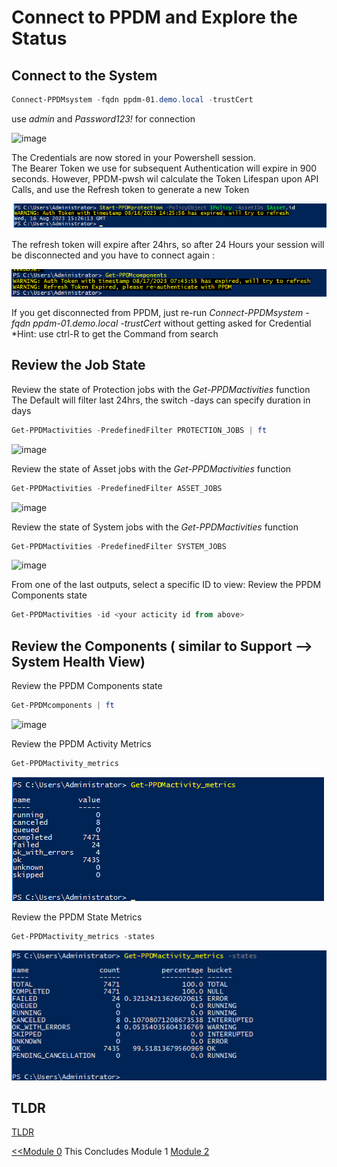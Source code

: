 # Connect to PPDM and Explore the Status

## Connect to the System

```Powershell
Connect-PPDMsystem -fqdn ppdm-01.demo.local -trustCert
```

use *admin* and *Password123!* for connection

![image](https://github.com/dell-democenter/dell-democenter.github.io/assets/8255007/29fc50fe-4b30-459d-9644-7e8f4434b125)

The Credentials are now stored in your Powershell session.  
The Bearer Token we use for subsequent Authentication will expire in 900 seconds. However, PPDM-pwsh wil calculate the Token Lifespan upon API Calls, and use the Refresh token to generate a new Token

![Alt text](image-46.png)

The refresh token will expire after 24hrs, so after 24 Hours your session will be disconnected and you have to connect again :

![Alt text](image-48.png)

If you get disconnected from PPDM, just re-run *Connect-PPDMsystem -fqdn ppdm-01.demo.local -trustCert* without getting asked for Credential  
*Hint: use ctrl-R to get the Command from search

## Review the Job State

Review the state of Protection jobs with the *Get-PPDMactivities* function
The Default will filter last 24hrs, the switch -days can specify duration in days

```Powershell
Get-PPDMactivities -PredefinedFilter PROTECTION_JOBS | ft
```

![image](https://github.com/dell-democenter/dell-democenter.github.io/assets/8255007/113b95a6-97b4-4528-9afe-debbf4329742)

Review the state of Asset jobs with the *Get-PPDMactivities* function

```Powershell
Get-PPDMactivities -PredefinedFilter ASSET_JOBS 
```

![image](https://github.com/dell-democenter/dell-democenter.github.io/assets/8255007/f63f36ca-4f99-4cef-8de4-113f4339ebf4)  

Review the state of System jobs with the *Get-PPDMactivities* function

```Powershell
Get-PPDMactivities -PredefinedFilter SYSTEM_JOBS 
```

![image](https://github.com/dell-democenter/dell-democenter.github.io/assets/8255007/0e276da6-78f1-4615-a645-f1324f46c5e5)

From one of the last outputs, select a specific ID to view:
Review the PPDM Components state

```Powershell
Get-PPDMactivities -id <your acticity id from above>
```

## Review the Components ( similar to Support --> System Health View)

Review the PPDM Components state

```Powershell
Get-PPDMcomponents | ft
```

![image](https://github.com/dell-democenter/dell-democenter.github.io/assets/8255007/486887d7-5d49-4bf4-a000-99274118d5f8)

Review the PPDM Activity Metrics

```Powershell
Get-PPDMactivity_metrics
```

![Alt text](./images/image-4.png)

Review the PPDM State Metrics

```Powershell
Get-PPDMactivity_metrics -states
```

![Alt text](./images/image-3.png)

## TLDR

[TLDR](./scripts/Module_1.ps1)

[<<Module 0](./Module_0.md) This Concludes Module 1 [Module 2](./Module_2.md)
